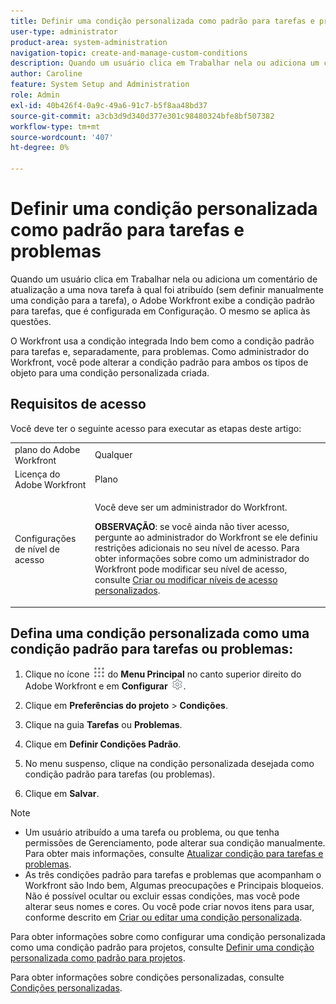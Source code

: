 ```yaml
---
title: Definir uma condição personalizada como padrão para tarefas e problemas
user-type: administrator
product-area: system-administration
navigation-topic: create-and-manage-custom-conditions
description: Quando um usuário clica em Trabalhar nela ou adiciona um comentário de atualização a uma nova tarefa à qual foi atribuído (sem definir manualmente uma condição para a tarefa), o Adobe Workfront exibe a condição padrão para tarefas, que é configurada em Configuração. O mesmo se aplica às questões.
author: Caroline
feature: System Setup and Administration
role: Admin
exl-id: 40b426f4-0a9c-49a6-91c7-b5f8aa48bd37
source-git-commit: a3cb3d9d340d377e301c98480324bfe8bf507382
workflow-type: tm+mt
source-wordcount: '407'
ht-degree: 0%

---
```


# Definir uma condição personalizada como padrão para tarefas e problemas

Quando um usuário clica em Trabalhar nela ou adiciona um comentário de atualização a uma nova tarefa à qual foi atribuído (sem definir manualmente uma condição para a tarefa), o Adobe Workfront exibe a condição padrão para tarefas, que é configurada em Configuração. O mesmo se aplica às questões.

O Workfront usa a condição integrada Indo bem como a condição padrão para tarefas e, separadamente, para problemas. Como administrador do Workfront, você pode alterar a condição padrão para ambos os tipos de objeto para uma condição personalizada criada.

## Requisitos de acesso

Você deve ter o seguinte acesso para executar as etapas deste artigo:

<table style="table-layout:auto"> 
 <col> 
 <col> 
 <tbody> 
  <tr> 
   <td role="rowheader">plano do Adobe Workfront</td> 
   <td>Qualquer</td> 
  </tr> 
  <tr> 
   <td role="rowheader">Licença do Adobe Workfront</td> 
   <td>Plano</td> 
  </tr> 
  <tr> 
   <td role="rowheader">Configurações de nível de acesso</td> 
   <td> <p>Você deve ser um administrador do Workfront.</p> <p><b>OBSERVAÇÃO</b>: se você ainda não tiver acesso, pergunte ao administrador do Workfront se ele definiu restrições adicionais no seu nível de acesso. Para obter informações sobre como um administrador do Workfront pode modificar seu nível de acesso, consulte <a href="../../../administration-and-setup/add-users/configure-and-grant-access/create-modify-access-levels.md" class="MCXref xref">Criar ou modificar níveis de acesso personalizados</a>.</p> </td> 
  </tr> 
 </tbody> 
</table>

## Defina uma condição personalizada como uma condição padrão para tarefas ou problemas:

1. Clique no ícone ![](assets/main-menu-icon.png) do **Menu Principal** no canto superior direito do Adobe Workfront e em **Configurar** ![](assets/gear-icon-settings.png).

1. Clique em **Preferências do projeto** > **Condições**.

1. Clique na guia **Tarefas** ou **Problemas**.

1. Clique em **Definir Condições Padrão**.
1. No menu suspenso, clique na condição personalizada desejada como condição padrão para tarefas (ou problemas).
1. Clique em **Salvar**.

>[!NOTE]
>
>* Um usuário atribuído a uma tarefa ou problema, ou que tenha permissões de Gerenciamento, pode alterar sua condição manualmente. Para obter mais informações, consulte [Atualizar condição para tarefas e problemas](../../../manage-work/projects/updating-work-in-a-project/update-condition-for-tasks-and-issues.md).
>* As três condições padrão para tarefas e problemas que acompanham o Workfront são Indo bem, Algumas preocupações e Principais bloqueios. Não é possível ocultar ou excluir essas condições, mas você pode alterar seus nomes e cores. Ou você pode criar novos itens para usar, conforme descrito em [Criar ou editar uma condição personalizada](../../../administration-and-setup/customize-workfront/create-manage-custom-conditions/create-edit-custom-conditions.md).
>

Para obter informações sobre como configurar uma condição personalizada como uma condição padrão para projetos, consulte [Definir uma condição personalizada como padrão para projetos](../../../administration-and-setup/customize-workfront/create-manage-custom-conditions/set-custom-condition-default-projects.md).

Para obter informações sobre condições personalizadas, consulte [Condições personalizadas](../../../administration-and-setup/customize-workfront/create-manage-custom-conditions/custom-conditions.md).
